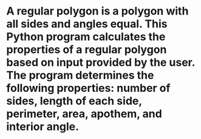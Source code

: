 # A regular polygon is a polygon with all sides and angles equal. This Python program calculates the properties of a regular polygon based on input provided by the user. The program determines the following properties: number of sides, length of each side, perimeter, area, apothem, and interior angle.
